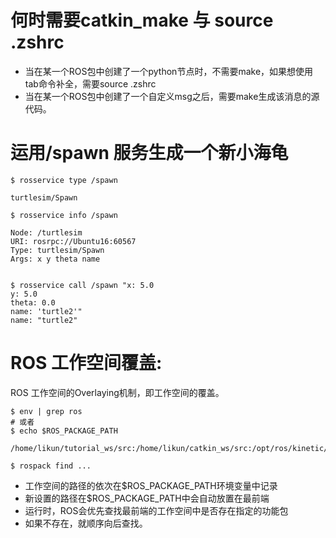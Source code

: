 # 何时需要catkin_make 与 source .zshrc

- 当在某一个ROS包中创建了一个python节点时，不需要make，如果想使用tab命令补全，需要source .zshrc
- 当在某一个ROS包中创建了一个自定义msg之后，需要make生成该消息的源代码。

# 运用/spawn 服务生成一个新小海龟
```shell
$ rosservice type /spawn 

turtlesim/Spawn

$ rosservice info /spawn 

Node: /turtlesim
URI: rosrpc://Ubuntu16:60567
Type: turtlesim/Spawn
Args: x y theta name


$ rosservice call /spawn "x: 5.0
y: 5.0
theta: 0.0
name: 'turtle2'"
name: "turtle2"

```

# ROS 工作空间覆盖:
ROS 工作空间的Overlaying机制，即工作空间的覆盖。
```shell
$ env | grep ros
# 或者
$ echo $ROS_PACKAGE_PATH

/home/likun/tutorial_ws/src:/home/likun/catkin_ws/src:/opt/ros/kinetic/share

$ rospack find ...
```
- 工作空间的路径的依次在$ROS_PACKAGE_PATH环境变量中记录
- 新设置的路径在$ROS_PACKAGE_PATH中会自动放置在最前端
- 运行时，ROS会优先查找最前端的工作空间中是否存在指定的功能包
- 如果不存在，就顺序向后查找。



